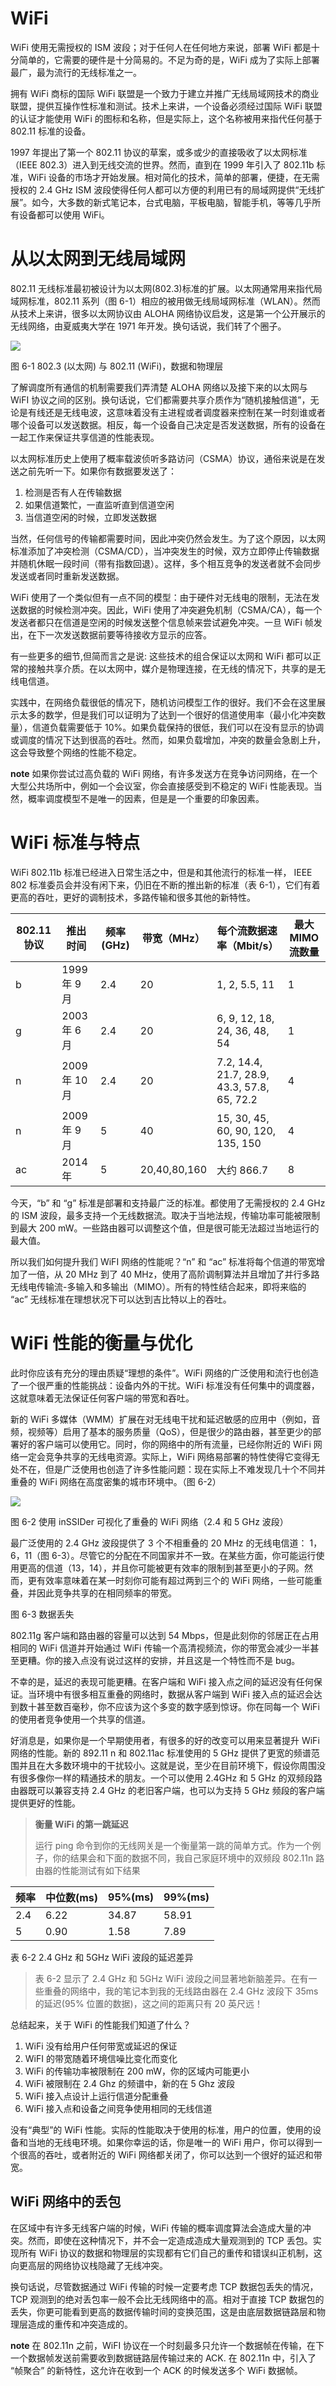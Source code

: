 # WiFi

WiFi 使用无需授权的 ISM 波段；对于任何人在任何地方来说，部署 WiFi 都是十分简单的，它需要的硬件是十分简易的。不足为奇的是，WiFi 成为了实际上部署最广，最为流行的无线标准之一。

拥有 WiFi 商标的国际 WiFi 联盟是一个致力于建立并推广无线局域网技术的商业联盟，提供互操作性标准和测试。技术上来讲，一个设备必须经过国际 WiFi 联盟的认证才能使用 WiFi 的图标和名称，但是实际上，这个名称被用来指代任何基于 802.11 标准的设备。

 1997 年提出了第一个 802.11 协议的草案，或多或少的直接吸收了以太网标准（IEEE 802.3）进入到无线交流的世界。然而，直到在 1999 年引入了 802.11b 标准，WiFi 设备的市场才开始发展。相对简化的技术，简单的部署，便捷，在无需授权的 2.4 GHz ISM 波段使得任何人都可以方便的利用已有的局域网提供“无线扩展”。如今，大多数的新式笔记本，台式电脑，平板电脑，智能手机，等等几乎所有设备都可以使用 WiFi。

 # 从以太网到无线局域网
 802.11 无线标准最初被设计为以太网(802.3)标准的扩展。以太网通常用来指代局域网标准，802.11 系列（图 6-1）相应的被用做无线局域网标准（WLAN）。然而从技术上来讲，很多以太网协议由 ALOHA 网络协议启发，这是第一个公开展示的无线网络，由夏威夷大学在 1971 年开发。换句话说，我们转了个圈子。

 ![](assets/2017-05-14-16-27-37.png)

 图 6-1 802.3 (以太网) 与 802.11 (WiFi)，数据和物理层

了解调度所有通信的机制需要我们弄清楚 ALOHA 网络以及接下来的以太网与 WiFI 协议之间的区别。换句话说，它们都需要共享介质作为“随机接触信道”，无论是有线还是无线电波，这意味着没有主进程或者调度器来控制在某一时刻谁或者哪个设备可以发送数据。相反，每一个设备自己决定是否发送数据，所有的设备在一起工作来保证共享信道的性能表现。

以太网标准历史上使用了概率载波侦听多路访问（CSMA）协议，通俗来说是在发送之前先听一下。如果你有数据要发送了：
1. 检测是否有人在传输数据
2. 如果信道繁忙，一直监听直到信道空闲
3. 当信道空闲的时候，立即发送数据

当然，任何信号的传输都需要时间，因此冲突仍然会发生。为了这个原因，以太网标准添加了冲突检测（CSMA/CD），当冲突发生的时候，双方立即停止传输数据并随机休眠一段时间（带有指数回退）。这样，多个相互竞争的发送者就不会同步发送或者同时重新发送数据。

WiFi 使用了一个类似但有一点不同的模型：由于硬件对无线电的限制，无法在发送数据的时候检测冲突。因此，WiFi 使用了冲突避免机制（CSMA/CA），每一个发送者都只在信道是空闲的时候发送整个信息帧来尝试避免冲突。一旦 WiFi 帧发出，在下一次发送数据前要等待接收方显示的应答。

有一些更多的细节,但简而言之是说: 这些技术的组合保证以太网和 WiFi 都可以正常的接触共享介质。在以太网中，媒介是物理连接，在无线的情况下，共享的是无线电信道。

实践中，在网络负载很低的情况下，随机访问模型工作的很好。我们不会在这里展示太多的数学，但是我们可以证明为了达到一个很好的信道使用率（最小化冲突数量），信道负载需要低于 10%。如果负载保持的很低，我们可以在没有显示的协调或调度的情况下达到很高的吞吐。然而，如果负载增加，冲突的数量会急剧上升，这会导致整个网络的性能不稳定。

**note**
如果你尝试过高负载的 WiFi 网络，有许多发送方在竞争访问网络，在一个大型公共场所中，例如一个会议室，你会直接感受到不稳定的 WiFi 性能表现。当然，概率调度模型不是唯一的因素，但是是一个重要的印象因素。

# WiFi 标准与特点
WiFi 802.11b 标准已经进入日常生活之中，但是和其他流行的标准一样， IEEE 802 标准委员会并没有闲下来，仍旧在不断的推出新的标准（表 6-1），它们有着更高的吞吐，更好的调制技术，多路传输和很多其他的新特性。

802.11 协议|推出时间|频率(GHz)|带宽（MHz）|每个流数据速率（Mbit/s）|最大 MIMO 流数量
----|----|----|----|-----|-----
b|1999 年 9 月|2.4|20|1, 2, 5.5, 11|1
g|2003 年 6 月|2.4|20|6, 9, 12, 18, 24, 36, 48, 54|1
n|2009 年 10 月|2.4|20|7.2, 14.4, 21.7, 28.9, 43.3, 57.8, 65, 72.2|4
n|2009 年 9 月|5   |40|15, 30, 45, 60, 90, 120, 135, 150|4
ac|2014 年    |5  |20,40,80,160|大约 866.7 |8

今天，“b” 和 “g”  标准是部署和支持最广泛的标准。都使用了无需授权的 2.4 GHz 的 ISM 波段，最多支持一个无线数据流。取决于当地法规，传输功率可能被限制到最大 200 mW。一些路由器可以调整这个值，但是很可能无法超过当地运行的最大值。

所以我们如何提升我们 WiFI 网络的性能呢？“n” 和 “ac” 标准将每个信道的带宽增加了一倍，从 20 MHz 到了 40 MHz，使用了高阶调制算法并且增加了并行多路无线电传输流-多输入和多输出（MIMO）。所有的特性结合起来，即将来临的 “ac” 无线标准在理想状况下可以达到吉比特以上的吞吐。

# WiFi 性能的衡量与优化
此时你应该有充分的理由质疑“理想的条件”。WiFi 网络的广泛使用和流行也创造了一个很严重的性能挑战：设备内外的干扰。WiFi 标准没有任何集中的调度器，这就意味着无法保证任何客户端的带宽和吞吐。

新的 WiFi 多媒体（WMM）扩展在对无线电干扰和延迟敏感的应用中（例如，音频，视频等）启用了基本的服务质量（QoS），但是很少的路由器，甚至更少的部署好的客户端可以使用它。同时，你的网络中的所有流量，已经你附近的 WiFi 网络一定会竞争共享的无线电资源。实际上，WiFi 网络易部署的特性使得它变得无处不在，但是广泛使用也创造了许多性能问题：现在实际上不难发现几十个不同并重叠的 WiFi 网络在高度密集的城市环境中。（图 6-2）

![](assets/2017-05-16-23-32-45.png)

图 6-2 使用 inSSIDer 可视化了重叠的 WiFi 网络（2.4 和 5 GHz 波段）

最广泛使用的 2.4 GHz 波段提供了 3 个不相重叠的 20 MHz 的无线电信道： 1，6，11（图 6-3）。尽管它的分配在不同国家并不一致。在某些方面，你可能运行使用更高的信道（13，14），并且你可能被更有效率的限制到甚至更小的子网。然而，更有效率意味着在某一时刻你可能有超过两到三个的 WiFi 网络，一些可能重叠，并因此竞争共享的在相同频率的带宽。

图 6-3 数据丢失

802.11g 客户端和路由器的容量可以达到 54 Mbps，但是此刻你的邻居正在占用相同的 WiFi 信道并开始通过 WiFi 传输一个高清视频流，你的带宽会减少一半甚至更糟。你的接入点没有说过这样的安排，并且这是一个特性而不是 bug。

不幸的是，延迟的表现可能更糟。在客户端和 WiFi 接入点之间的延迟没有任何保证。当环境中有很多相互重叠的网络时，数据从客户端到 WiFi 接入点的延迟会达到数十甚至数百毫秒，你不应该为这个多变的数字感到惊讶。你在同每一个 WiFi 的使用者竞争使用一个共享的信道。

好消息是，如果你是一个早期使用者，有很多的好的改变可以用来显著提升 WiFi 网络的性能。新的 892.11 n 和 802.11ac 标准使用的 5 GHz 提供了更宽的频谱范围并且在大多数环境中的干扰较小。这就是说，至少在目前环境下，假设你周围没有很多像你一样的精通技术的朋友。一个可以使用 2.4GHz 和 5 GHz 的双频段路由器既可以兼容支持 2.4 GHz 的老旧客户端，也可以为支持 5 GHz 频段的客户端提供更好的性能。

> **衡量 WiFi 的第一跳延迟**
>
> 运行 ping 命令到你的无线网关是一个衡量第一跳的简单方式。作为一个例子，你的结果会和下面的数据不同，我自己家庭环境中的双频段 802.11n 路由器的性能测试有如下结果
>
频率 | 中位数(ms) | 95%(ms) | 99%(ms)
---|----|-----|----|
2.4|6.22|34.87|58.91
5|0.90|1.58|7.89

表 6-2 2.4 GHz 和 5GHz WiFi 波段的延迟差异

>
> 表 6-2 显示了 2.4 GHz 和 5GHz WiFi 波段之间显著地新脑差异。在有一些重叠的网络中，我的笔记本到我的无线路由器在 2.4 GHz 波段下 35ms 的延迟(95% 位置的数据)，这之间的距离只有 20 英尺远！

总结起来，关于 WiFi 的性能我们知道了什么？

1. WiFi 没有给用户任何带宽或延迟的保证
2. WiFI 的带宽随着环境信噪比变化而变化
3. WiFi 的传输功率被限制在 200 mW，你的区域内可能更小
4. WiFi 被限制在 2.4 Ghz 的频谱中，新的在 5 Ghz 波段
5. WiFi 接入点设计上运行信道分配重叠
6. WiFi 接入点和设备之间竞争使用相同的无线信道

没有“典型”的 WiFi 性能。实际的性能取决于使用的标准，用户的位置，使用的设备和当地的无线电环境。如果你幸运的话，你是唯一的 WiFi 用户，你可以得到一个很高的吞吐，或者附近的 WiFi 网络都关闭了，你可以达到一个很好的延迟和带宽。

## WiFi 网络中的丢包
在区域中有许多无线客户端的时候，WiFi 传输的概率调度算法会造成大量的冲突。然而，即使在这种情况下，并不会一定造成造成大量观测到的 TCP 丢包。实现所有 WiFi 协议的数据和物理层的实现都有它们自己的重传和错误纠正机制，这向更高层的网络协议栈隐藏了无线冲突。

换句话说，尽管数据通过 WiFi 传输的时候一定要考虑 TCP 数据包丢失的情况，TCP 观测到的绝对丢包率一般不会比无线网络中的高。相对于直接 TCP 数据包的丢失，你更可能看到更高的数据传输时间的变换范围，这是由底层数据链路层和物理层造成的重传和冲突造成的。

**note**
在 802.11n 之前，WiFI 协议在一个时刻最多只允许一个数据帧在传输，在下一个数据帧发送前需要收到数据链路层传输过来的 ACK. 在 802.11n 中，引入了 “帧聚合” 的新特性，这允许在收到一个 ACK 的时候发送多个 WiFi 数据帧。

